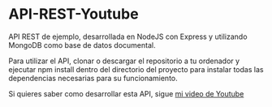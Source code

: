 # API-REST-Youtube
API REST de ejemplo, desarrollada en NodeJS con Express y utilizando MongoDB como base de datos documental.

Para utilizar el API, clonar o descargar el repositorio a tu ordenador y ejecutar npm install dentro del directorio del proyecto para instalar todas las dependencias necesarias para su funcionamiento.

Si quieres saber como desarrollar esta API, sigue [mi video de Youtube](https://www.youtube.com/watch?v=C7cIu9bSebQ&feature=youtu.be)
